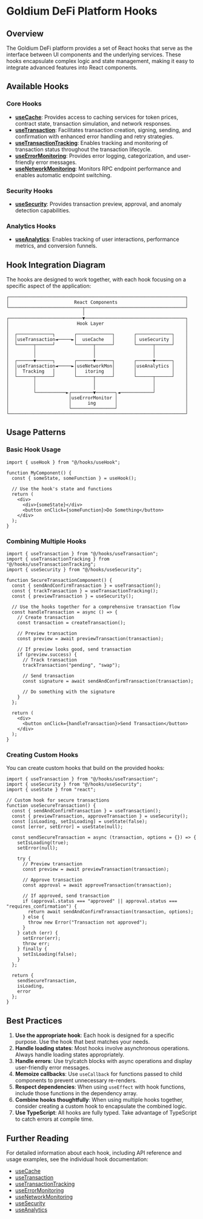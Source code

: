 # Goldium DeFi Platform Hooks

## Overview

The Goldium DeFi platform provides a set of React hooks that serve as the interface between UI components and the underlying services. These hooks encapsulate complex logic and state management, making it easy to integrate advanced features into React components.

## Available Hooks

### Core Hooks

- [**useCache**](./use-cache.md): Provides access to caching services for token prices, contract state, transaction simulation, and network responses.
- [**useTransaction**](./use-transaction.md): Facilitates transaction creation, signing, sending, and confirmation with enhanced error handling and retry strategies.
- [**useTransactionTracking**](./use-transaction-tracking.md): Enables tracking and monitoring of transaction status throughout the transaction lifecycle.
- [**useErrorMonitoring**](./use-error-monitoring.md): Provides error logging, categorization, and user-friendly error messages.
- [**useNetworkMonitoring**](./use-network-monitoring.md): Monitors RPC endpoint performance and enables automatic endpoint switching.

### Security Hooks

- [**useSecurity**](./use-security.md): Provides transaction preview, approval, and anomaly detection capabilities.

### Analytics Hooks

- [**useAnalytics**](./use-analytics.md): Enables tracking of user interactions, performance metrics, and conversion funnels.

## Hook Integration Diagram

The hooks are designed to work together, with each hook focusing on a specific aspect of the application:

```
┌─────────────────────────────────────────────────────────────────┐
│                        React Components                         │
└───────────────────────────┬─────────────────────────────────────┘
                            │
┌───────────────────────────▼─────────────────────────────────────┐
│                         Hook Layer                              │
│                                                                 │
│  ┌─────────────┐       ┌─────────────┐       ┌─────────────┐    │
│  │useTransaction◄─────►│  useCache   │       │ useSecurity │    │
│  └──────┬──────┘       └──────┬──────┘       └──────┬──────┘    │
│         │                     │                     │           │
│         │                     │                     │           │
│  ┌──────▼──────┐       ┌──────▼──────┐       ┌──────▼──────┐    │
│  │useTransaction◄─────►│useNetworkMon│       │useAnalytics │    │
│  │  Tracking   │       │   itoring   │       │             │    │
│  └──────┬──────┘       └──────┬──────┘       └──────┬──────┘    │
│         │                     │                     │           │
│         │                     │                     │           │
│         └───────────►┌────────▼───────┐◄────────────┘           │
│                      │useErrorMonitor │                         │
│                      │      ing       │                         │
│                      └────────────────┘                         │
└─────────────────────────────────────────────────────────────────┘
```

## Usage Patterns

### Basic Hook Usage

```tsx
import { useHook } from "@/hooks/useHook";

function MyComponent() {
  const { someState, someFunction } = useHook();
  
  // Use the hook's state and functions
  return (
    <div>
      <div>{someState}</div>
      <button onClick={someFunction}>Do Something</button>
    </div>
  );
}
```

### Combining Multiple Hooks

```tsx
import { useTransaction } from "@/hooks/useTransaction";
import { useTransactionTracking } from "@/hooks/useTransactionTracking";
import { useSecurity } from "@/hooks/useSecurity";

function SecureTransactionComponent() {
  const { sendAndConfirmTransaction } = useTransaction();
  const { trackTransaction } = useTransactionTracking();
  const { previewTransaction } = useSecurity();
  
  // Use the hooks together for a comprehensive transaction flow
  const handleTransaction = async () => {
    // Create transaction
    const transaction = createTransaction();
    
    // Preview transaction
    const preview = await previewTransaction(transaction);
    
    // If preview looks good, send transaction
    if (preview.success) {
      // Track transaction
      trackTransaction("pending", "swap");
      
      // Send transaction
      const signature = await sendAndConfirmTransaction(transaction);
      
      // Do something with the signature
    }
  };
  
  return (
    <div>
      <button onClick={handleTransaction}>Send Transaction</button>
    </div>
  );
}
```

### Creating Custom Hooks

You can create custom hooks that build on the provided hooks:

```tsx
import { useTransaction } from "@/hooks/useTransaction";
import { useSecurity } from "@/hooks/useSecurity";
import { useState } from "react";

// Custom hook for secure transactions
function useSecureTransaction() {
  const { sendAndConfirmTransaction } = useTransaction();
  const { previewTransaction, approveTransaction } = useSecurity();
  const [isLoading, setIsLoading] = useState(false);
  const [error, setError] = useState(null);
  
  const sendSecureTransaction = async (transaction, options = {}) => {
    setIsLoading(true);
    setError(null);
    
    try {
      // Preview transaction
      const preview = await previewTransaction(transaction);
      
      // Approve transaction
      const approval = await approveTransaction(transaction);
      
      // If approved, send transaction
      if (approval.status === "approved" || approval.status === "requires_confirmation") {
        return await sendAndConfirmTransaction(transaction, options);
      } else {
        throw new Error("Transaction not approved");
      }
    } catch (err) {
      setError(err);
      throw err;
    } finally {
      setIsLoading(false);
    }
  };
  
  return {
    sendSecureTransaction,
    isLoading,
    error
  };
}
```

## Best Practices

1. **Use the appropriate hook**: Each hook is designed for a specific purpose. Use the hook that best matches your needs.
2. **Handle loading states**: Most hooks involve asynchronous operations. Always handle loading states appropriately.
3. **Handle errors**: Use try/catch blocks with async operations and display user-friendly error messages.
4. **Memoize callbacks**: Use `useCallback` for functions passed to child components to prevent unnecessary re-renders.
5. **Respect dependencies**: When using `useEffect` with hook functions, include those functions in the dependency array.
6. **Combine hooks thoughtfully**: When using multiple hooks together, consider creating a custom hook to encapsulate the combined logic.
7. **Use TypeScript**: All hooks are fully typed. Take advantage of TypeScript to catch errors at compile time.

## Further Reading

For detailed information about each hook, including API reference and usage examples, see the individual hook documentation:

- [useCache](./use-cache.md)
- [useTransaction](./use-transaction.md)
- [useTransactionTracking](./use-transaction-tracking.md)
- [useErrorMonitoring](./use-error-monitoring.md)
- [useNetworkMonitoring](./use-network-monitoring.md)
- [useSecurity](./use-security.md)
- [useAnalytics](./use-analytics.md)
